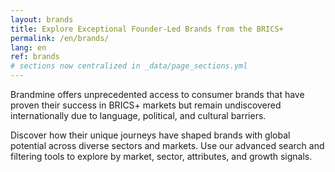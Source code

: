 ```yaml
---
layout: brands
title: Explore Exceptional Founder-Led Brands from the BRICS+
permalink: /en/brands/
lang: en
ref: brands
# sections now centralized in _data/page_sections.yml
---
```


Brandmine offers unprecedented access to consumer brands that have proven their success in BRICS+ markets but remain undiscovered internationally due to language, political, and cultural barriers.

Discover how their unique journeys have shaped brands with global potential across diverse sectors and markets. Use our advanced search and filtering tools to explore by market, sector, attributes, and growth signals.
